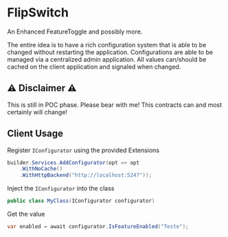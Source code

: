# FlipSwitch
An Enhanced FeatureToggle and possibly more.

The entire idea is to have a rich configuration system that is able to be changed without restarting the application.
Configurations are able to be managed via a centralized admin application.
All values can/should be cached on the client application and signaled when changed.

## :warning: Disclaimer :warning:
This is still in POC phase. Please bear with me!
This contracts can and most certainly will change!

## Client Usage

Register `IConfigurator` using the provided Extensions

```csharp
builder.Services.AddConfigurator(opt => opt
    .WithNoCache()
    .WithHttpBackend("http://localhost:5247"));
```

Inject the `IConfigurator` into the class

```csharp
public class MyClass(IConfigurator configurator)
```

Get the value

```csharp
var enabled = await configurator.IsFeatureEnabled("Teste");
```